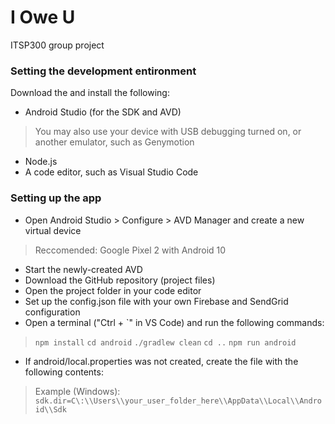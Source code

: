 # I Owe U
ITSP300 group project

### **Setting the development entironment**
Download the and install the following:
- Android Studio (for the SDK and AVD)
> You may also use your device with USB debugging turned on, or another emulator, such as Genymotion
- Node.js
- A code editor, such as Visual Studio Code

### **Setting up the app**
- Open Android Studio > Configure > AVD Manager and create a new virtual device
> Reccomended: Google Pixel 2 with Android 10
- Start the newly-created AVD
- Download the GitHub repository (project files)
- Open the project folder in your code editor
- Set up the config.json file with your own Firebase and SendGrid configuration
- Open a terminal ("Ctrl + \`" in VS Code) and run the following commands:
> `npm install`
> `cd android`
> `./gradlew clean`
> `cd ..`
> `npm run android`
- If android/local.properties was not created, create the file with the following contents:
> Example (Windows): `sdk.dir=C\:\\Users\\your_user_folder_here\\AppData\\Local\\Android\\Sdk`
